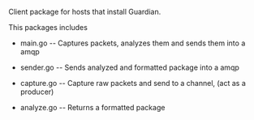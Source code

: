 
Client package for hosts that install Guardian.

This packages includes

- main.go
-- Captures packets, analyzes them and sends them into a amqp

- sender.go
-- Sends analyzed and formatted package into a amqp

- capture.go
-- Capture raw packets and send to a channel, (act as a producer)

- analyze.go
-- Returns a formatted package
